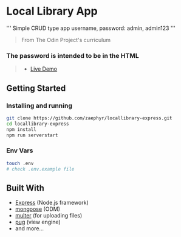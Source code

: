 # Local Library App

'''
Simple CRUD type app
username, password: admin, admin123
'''
> From The Odin Project's curriculum
### The password is intended to be in the HTML
> - [Live Demo](https://obscure-inlet-31508.herokuapp.com/)

## Getting Started

### Installing and running

```bash
git clone https://github.com/zaephyr/locallibrary-express.git
cd locallibrary-express
npm install
npm run serverstart
```
### Env Vars
```bash
touch .env
# check .env.example file
```

## Built With
* [Express](https://expressjs.com/) (Node.js framework)
* [mongoose](https://mongoosejs.com/) (ODM)
* [multer](https://github.com/expressjs/multer) (for uploading files)
* [pug](https://pugjs.org/api/getting-started.html) (view engine)
* and more...




